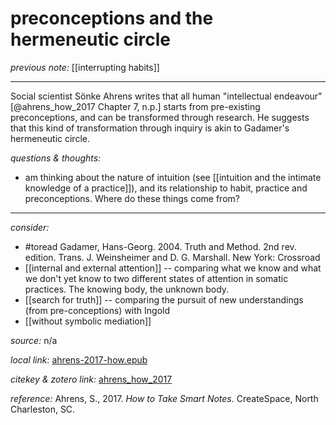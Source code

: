 # preconceptions and the hermeneutic circle

_previous note:_  [[interrupting habits]]

---

Social scientist Sönke Ahrens writes that all human "intellectual endeavour"[@ahrens_how_2017 Chapter 7, n.p.] starts from pre-existing preconceptions, and can be transformed through research. He suggests that this kind of transformation through inquiry is akin to Gadamer's hermeneutic circle.

_questions & thoughts:_

- am thinking about the nature of intuition (see [[intuition and the intimate knowledge of a practice]]), and its relationship to habit, practice and preconceptions. Where do these things come from?

--- 

_consider:_ 

- #toread Gadamer, Hans-Georg. 2004. Truth and Method. 2nd rev. edition. Trans. J. Weinsheimer and D. G. Marshall. New York: Crossroad
- [[internal and external attention]] -- comparing what we know and what we don't yet know to two different states of attention in somatic practices. The knowing body, the unknown body.
- [[search for truth]] -- comparing the pursuit of new understandings (from pre-conceptions) with Ingold
- [[without symbolic mediation]]


_source:_  n/a

_local link:_ [ahrens-2017-how.epub](hook://file/lRSdYh2RT?p=RHJvcGJveC9iaWJsaW9ncmFwaHkgcGRmcw==&n=ahrens-2017-how.epub)

_citekey & zotero link:_ [ahrens_how_2017](zotero://select/items/1_RFS2KGG9)

_reference:_ Ahrens, S., 2017. _How to Take Smart Notes_. CreateSpace, North Charleston, SC.